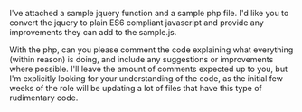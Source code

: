 I've attached a sample jquery function and a sample php file. 
I'd like you to convert the jquery to plain ES6 compliant javascript and provide any improvements they can add to the sample.js.

With the php, can you please comment the code explaining what everything (within reason) is doing, and include any suggestions or improvements where possible. 
I'll leave the amount of comments expected up to you, but I'm explicitly looking for your understanding of the code, as the initial few weeks of the role will be updating a lot of files that have this type of rudimentary code.
